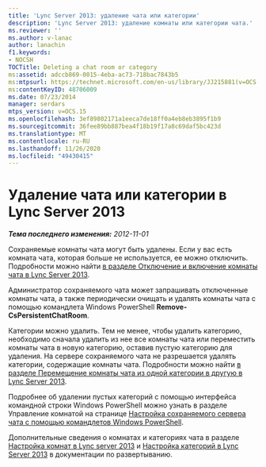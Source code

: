 ```yaml
---
title: 'Lync Server 2013: удаление чата или категории'
description: 'Lync Server 2013: удаление комнаты или категории чата.'
ms.reviewer: ''
ms.author: v-lanac
author: lanachin
f1.keywords:
- NOCSH
TOCTitle: Deleting a chat room or category
ms:assetid: adccb869-0015-4eba-ac73-718bac7843b5
ms:mtpsurl: https://technet.microsoft.com/en-us/library/JJ215881(v=OCS.15)
ms:contentKeyID: 48706009
ms.date: 07/23/2014
manager: serdars
mtps_version: v=OCS.15
ms.openlocfilehash: 3ef89802171a1eeca7de18ff0a4eb8eb3895f1b9
ms.sourcegitcommit: 36fee89bb887bea4f18b19f17a8c69daf5bc423d
ms.translationtype: MT
ms.contentlocale: ru-RU
ms.lasthandoff: 11/26/2020
ms.locfileid: "49430415"
---
```

# <a name="deleting-a-chat-room-or-category-in-lync-server-2013"></a>Удаление чата или категории в Lync Server 2013

<div data-xmlns="http://www.w3.org/1999/xhtml">

<div class="topic" data-xmlns="http://www.w3.org/1999/xhtml" data-msxsl="urn:schemas-microsoft-com:xslt" data-cs="https://msdn.microsoft.com/">

<div data-asp="https://msdn2.microsoft.com/asp">



</div>

<div id="mainSection">

<div id="mainBody">

<span> </span>

_**Тема последнего изменения:** 2012-11-01_

Сохраняемые комнаты чата могут быть удалены. Если у вас есть комната чата, которая больше не используется, ее можно отключить. Подробности можно найти [в разделе Отключение и включение комнаты чата в Lync Server 2013](lync-server-2013-disabling-or-enabling-a-chat-room.md).

Администратор сохраняемого чата может запрашивать отключенные комнаты чата, а также периодически очищать и удалять комнаты чата с помощью командлета Windows PowerShell **Remove-CsPersistentChatRoom**.

Категории можно удалить. Тем не менее, чтобы удалить категорию, необходимо сначала удалить из нее все комнаты чата или переместить комнаты чата в новую категорию, оставив пустую категорию для удаления. На сервере сохраняемого чата не разрешается удалять категории, содержащие комнаты чата. Подробности можно найти [в разделе Перемещение комнаты чата из одной категории в другую в Lync Server 2013](lync-server-2013-moving-a-chat-room-from-one-category-to-another.md).

Подробнее об удалении пустых категорий с помощью интерфейса командной строки Windows PowerShell можно узнать в разделе Управление комнатой на странице [Настройка сохраняемого сервера чата с помощью командлетов Windows PowerShell](configuring-persistent-chat-server-by-using-windows-powershell-cmdlets.md).

Дополнительные сведения о комнатах и категориях чата в разделе [Настройка комнат в Lync server 2013](lync-server-2013-configure-rooms.md) и [Настройка категорий в Lync Server 2013](lync-server-2013-configure-categories.md) в документации по развертыванию.

</div>

<span> </span>

</div>

</div>

</div>

